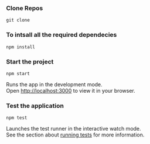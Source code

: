 ### Clone Repos

```
git clone
```

### To intsall all the required dependecies

```
npm install
```

### Start the project

```
npm start
```
Runs the app in the development mode.\
Open [http://localhost:3000](http://localhost:3000) to view it in your browser.

### Test the application

```
npm test
```
Launches the test runner in the interactive watch mode.\
See the section about [running tests](https://facebook.github.io/create-react-app/docs/running-tests) for more information.
